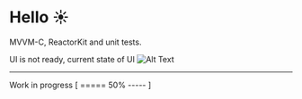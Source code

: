 #  Hello ☀️ 
MVVM-C, ReactorKit and unit tests.

UI is not ready, current state of UI
![Alt Text](https://i.imgur.com/CPxuMWe.gif)

***
Work in progress
[ ===== 50% ----- ]
